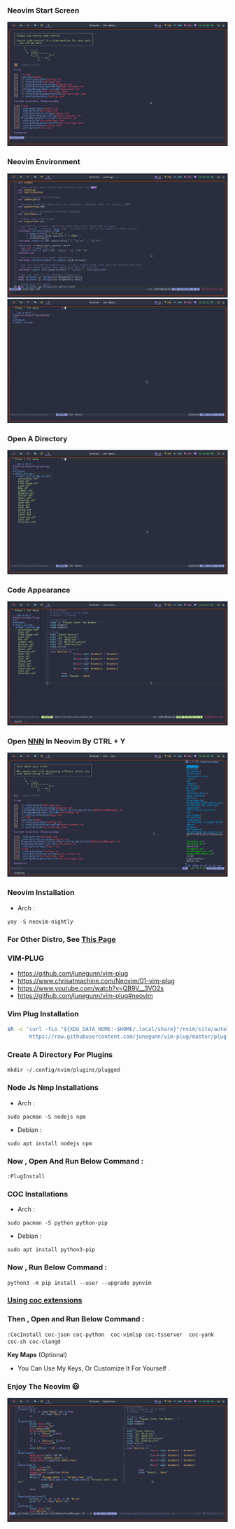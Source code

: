 
### Neovim Start Screen
![](images/1.png)




### Neovim Environment
![](images/2.png)
![](images/3.png)


### Open A Directory
![](images/4.png)

### Code Appearance
![](images/5.png)



### Open [NNN](https://nnnofficial.github.io/) In Neovim By CTRL + Y
![](images/6.png)


### Neovim Installation
- Arch :
```
yay -S neovim-nightly
```
### For Other Distro, See [This Page](https://github.com/neovim/neovim/wiki/Installing-Neovim)




### VIM-PLUG
- https://github.com/junegunn/vim-plug
- https://www.chrisatmachine.com/Neovim/01-vim-plug
- https://www.youtube.com/watch?v=QB9V__3VO2s
- https://github.com/junegunn/vim-plug#neovim
### Vim Plug Installation

```sh
sh -c 'curl -fLo "${XDG_DATA_HOME:-$HOME/.local/share}"/nvim/site/autoload/plug.vim --create-dirs \
       https://raw.githubusercontent.com/junegunn/vim-plug/master/plug.vim'
```



### Create A Directory For Plugins

```
mkdir ~/.config/nvim/plugins/plugged
```






### Node Js Nmp Installations

- Arch :
```
sudo pacman -S nodejs npm
```
- Debian :
```
sudo apt install nodejs npm
```


### Now , Open And Run Below Command :
```
:PlugInstall
```

### COC Installations

- Arch :
```
sudo pacman -S python python-pip  
```
- Debian :
```
sudo apt install python3-pip
```
### Now ,  Run Below Command :
```
python3 -m pip install --user --upgrade pynvim
```
### [Using coc extensions](https://github.com/neoclide/coc.nvim/wiki/Using-coc-extensions)
### Then , Open and Run Below Command :
```
:CocInstall coc-json coc-python  coc-vimlsp coc-tsserver  coc-yank coc-sh coc-clangd
```
**Key Maps** (Optional)
- You Can Use My Keys, Or Customize It For Yourself .

### Enjoy The Neovim  :smiley: 
![](images/7.png)



















